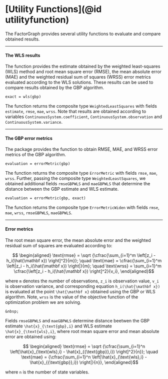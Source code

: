 # [Utility Functions](@id utilityfunction)

The FactorGraph provides several utility functions to evaluate and compare obtained results.

---
#### The WLS results
The function provides the estimate obtained by the weighted least-squares (WLS) method and root mean square error (RMSE), the mean absolute error (MAE) and the weighted residual sum of squares (WRSS) error metrics evaluated according to the WLS solutions. These results can be used to compare results obtained by the GBP algorithm.
```julia-repl
exact = wls(gbp)
```
The function returns the composite type `WeightedLeastSquares` with fields `estimate`, `rmse`, `mae`, `wrss`. Note that results are obtained according to variables `ContinuousSystem.coefficient`, `ContinuousSystem.observation` and `ContinuousSystem.variance`.

----
#### The GBP error metrics
The package provides the function to obtain RMSE, MAE, and WRSS error metrics of the GBP algorithm.
```julia-repl
evaluation = errorMetric(gbp)
```
The function returns the composite type `ErrorMetric` with fields `rmse`, `mae`, `wrss`. Further, passing the composite type `WeightedLeastSquares`, we obtained additional fields `rmseGBPWLS` and `maeGBPWLS` that determine the distance between the GBP estimate and WLS estimate.
```julia-repl
evaluation = errorMetric(gbp, exact)
```
The function returns the composite type `ErrorMetricWiden` with fields `rmse`, `mae`, `wrss`, `rmseGBPWLS`, `maeGBPWLS`.

----

#### Error metrics

The root mean square error, the mean absolute error and the weighted residual sum of squares are evaluated according to:
```math
  \begin{aligned}
    \text{rmse} = \sqrt {\cfrac{\sum_{i=1}^m \left[z_i - h_i(\hat{\mathbf x}) \right]^2}{m}}; \quad
    \text{mae} = \cfrac{\sum_{i=1}^m \left|z_i - h_i(\hat{\mathbf x}) \right|}{m}; \quad
    \text{wrss} = \sum_{i=1}^m \cfrac{\left[z_i - h_i(\hat{\mathbf x}) \right]^2}{v_i},
  \end{aligned}
```
where ``m`` denotes the number of observations, ``z_i`` is observation value, ``v_i`` is observation variance, and corresponding equation ``h_i(\hat{\mathbf x})`` is evaluated at the point ``\hat{\mathbf x}`` obtained using the GBP or WLS algorithm. Note, `wrss` is the value of the objective function of the optimization problem we are solving.

```@raw html
&nbsp;
```

Fields `rmseGBPWLS` and `maeGBPWLS` determine distance beetwen the GBP estimate ``\hat{x}_{\text{gbp},i}`` and WLS estimate ``\hat{x}_{\text{wls},i}``, where root mean square error and mean absolute error are obtained using:
```math
  \begin{aligned}
    \text{rmse} = \sqrt {\cfrac{\sum_{i=1}^n \left[\hat{x}_{\text{wls},i} - \hat{x}_{{\text{gbp}},i}) \right]^2}{n}}; \quad
    \text{mae} = {\cfrac{\sum_{i=1}^n \left|\hat{x}_{\text{wls},i} - \hat{x}_{{\text{gbp}},i}) \right|}{n}},
  \end{aligned}
```
where ``n`` is the number of state variables.
